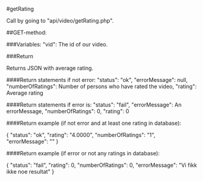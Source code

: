 #getRating

Call by going to "api/video/getRating.php".

##GET-method:

###Variables:
"vid": The id of our video.

###Return

Returns JSON with average rating.

####Return statements if not error:
"status": "ok",
"errorMessage": null,
"numberOfRatings": Number of persons who have rated the video,
"rating": Average rating

####Return statements if error is:
"status": "fail",
"errorMessage": An errorMessage,
"numberOfRatings": 0,
"rating": 0

####Return example (if not error and at least one rating in database):

{
    "status": "ok",
    "rating": "4.0000",
    "numberOfRatings": "1",
    "errorMessage": ""
}

####Return example (if error or not any ratings in database):

{
    "status": "fail",
    "rating": 0,
    "numberOfRatings": 0,
    "errorMessage": "Vi fikk ikke noe resultat"
}